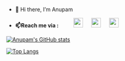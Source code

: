 - 👋 Hi there, I’m Anupam
<!-- - 👀 I’m interested in Machine Learning, Data Science, AI and IoT technologies.
<!-- - 🌱 I’m currently learning Machine Learning, Data analytics, Authentication and Security.
- 💻📝 As a part of college courses and some online sources, I have good knowledge of programming languages such as C, C++, Python, Java, HTML, CSS and JS and courses such as Data Structure and Algorithms, DBMS, OS and full stack web development.
    - I have some experience working with Node.js, React.js, MongoDB, SQL, MySQL, Latex and Yacc
    - Please find some of my [projects](https://github.com/Anupam0401?tab=repositories) on github -->
<!-- - 💞️ I’m looking to collaborate on projects that involve web development, programming in C++ or Python, involves Machine Learning, Data Science or Artificial Intelligence. -->

* **📫Reach me via :** &emsp; &emsp;
[<img src="https://user-images.githubusercontent.com/55993073/124291518-47114180-db72-11eb-81cd-85807dde44f7.png" width="25" height="25">](mailto:anupamkumar0401@gmail.com) &emsp; [<img src="https://user-images.githubusercontent.com/55993073/124290881-999e2e00-db71-11eb-9f03-f8a199ae4fc1.png" width="25" height="25">](https://www.linkedin.com/in/anupam-kumar-17b0b9210/)
  &emsp; [<img src="https://user-images.githubusercontent.com/55993073/124386223-0f7fd200-dcf7-11eb-9bfc-6a07d1790ca2.png" width="25" height="25">](https://wa.me/6202684631)
<!--   * [<img src="https://user-images.githubusercontent.com/55993073/124291518-47114180-db72-11eb-81cd-85807dde44f7.png" width="25" height="25">](mailto:anupamkumar0401@gmail.com) 
  * [<img src="https://user-images.githubusercontent.com/55993073/124290881-999e2e00-db71-11eb-9f03-f8a199ae4fc1.png" width="25" height="25">](https://www.linkedin.com/in/anupam-kumar-17b0b9210/)
  * [<img src="https://user-images.githubusercontent.com/55993073/124386223-0f7fd200-dcf7-11eb-9bfc-6a07d1790ca2.png" width="25" height="25">](https://wa.me/6202684631) -->

[![Anupam's GitHub stats](https://github-readme-stats.vercel.app/api?username=anupam0401&show_icons=true&theme=tokyonight&hide=contribs)](https://github.com/anuraghazra/github-readme-stats)


[![Top Langs](https://github-readme-stats.vercel.app/api/top-langs/?username=anupam0401&langs_count=5&theme=radical)](https://github.com/anuraghazra/github-readme-stats)

<!-- [![willianrod's wakatime stats](https://github-readme-stats.vercel.app/api/wakatime?username=anupamk)](https://github.com/anuraghazra/github-readme-stats) -->
<!---
Anupam0401/Anupam0401 is a ✨ special ✨ repository because its `README.md` (this file) appears on your GitHub profile.
You can click the Preview link to take a look at your changes.
--->
